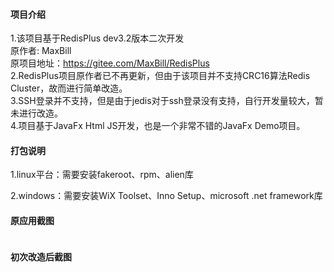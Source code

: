 #### 项目介绍
1.该项目基于RedisPlus dev3.2版本二次开发<br/>
原作者: MaxBill<br/>
原项目地址：https://gitee.com/MaxBill/RedisPlus<br/>
2.RedisPlus项目原作者已不再更新，但由于该项目并不支持CRC16算法Redis Cluster，故而进行简单改造。<br/>
3.SSH登录并不支持，但是由于jedis对于ssh登录没有支持，自行开发量较大，暂未进行改造。<br/>
4.项目基于JavaFx Html JS开发，也是一个非常不错的JavaFx Demo项目。


#### 打包说明

1.linux平台：需要安装fakeroot、rpm、alien库

2.windows：需要安装WiX Toolset、Inno Setup、microsoft .net framework库

#### 原应用截图
<p><img alt="" src="" /></p>

#### 初次改造后截图




